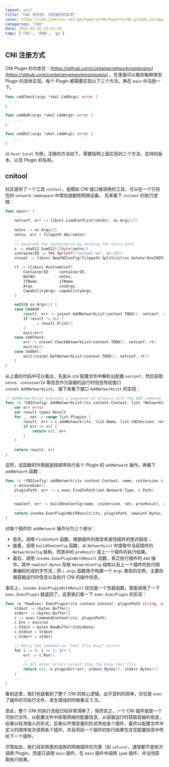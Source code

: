 ```yaml
---
layout: post
title: "CNI 系列四: CNI插件的实现"
cover: https://cdn.jsdelivr.net/gh/hyperter96/hyperter96.github.io/img/cni-part4.jpg
categories: "CNI"
date: 2023-05-26 23:52:19
tags: ['CNI', '网络', 'go']
---
```


## CNI 注册方式

CNI Plugin 的仓库在：[https://github.com/containernetworking/plugins](https://github.com/containernetworking/plugins) 。在里面可以看到每种类型 Plugin 的具体实现。每个 Plugin 都需要实现以下三个方法，再在 `main` 中注册一下。

```go
func cmdCheck(args *skel.CmdArgs) error {
    ...
}

func cmdAdd(args *skel.CmdArgs) error {
    ...
}

func cmdDel(args *skel.CmdArgs) error {
    ...
}
```

以 `host-local` 为例，注册的方法如下，需要指明上面实现的三个方法、支持的版本、以及 Plugin 的名称。

## cnitool

社区提供了一个工具 `cnitool`，是模拟 CNI 接口被调用的工具，可以在一个已存在的 `network namespace` 中增加或删除网络设备。 先来看下 `cnitool` 的执行逻辑：

```go
func main() {
	...
	netconf, err := libcni.LoadConfList(netdir, os.Args[2])
    ...
	netns := os.Args[3]
	netns, err = filepath.Abs(netns)
    ...
	// Generate the containerid by hashing the netns path
	s := sha512.Sum512([]byte(netns))
	containerID := fmt.Sprintf("cnitool-%x", s[:10])
	cninet := libcni.NewCNIConfig(filepath.SplitList(os.Getenv(EnvCNIPath)), nil)

	rt := &libcni.RuntimeConf{
		ContainerID:    containerID,
		NetNS:          netns,
		IfName:         ifName,
		Args:           cniArgs,
		CapabilityArgs: capabilityArgs,
	}

	switch os.Args[1] {
	case CmdAdd:
		result, err := cninet.AddNetworkList(context.TODO(), netconf, rt)
		if result != nil {
			_ = result.Print()
		}
		exit(err)
	case CmdCheck:
		err := cninet.CheckNetworkList(context.TODO(), netconf, rt)
		exit(err)
	case CmdDel:
		exit(cninet.DelNetworkList(context.TODO(), netconf, rt))
	}
}
```

从上面的代码中可以看出，先是从 cni 配置文件中解析出配置 `netconf`，然后获取 `netns、containerId` 等信息作为容器的运行时信息传给接口 `cninet.AddNetworkList`。 接下来看下接口 `AddNetworkList` 的实现：

```go
// AddNetworkList executes a sequence of plugins with the ADD command
func (c *CNIConfig) AddNetworkList(ctx context.Context, list *NetworkConfigList, rt *RuntimeConf) (types.Result, error) {
	var err error
	var result types.Result
	for _, net := range list.Plugins {
		result, err = c.addNetwork(ctx, list.Name, list.CNIVersion, net, result, rt)
		if err != nil {
			return nil, err
		}
	}
    ...
	return result, nil
}
```

显然，该函数的作用就是按顺序执行各个 Plugin 的 `addNetwork` 操作。再看下 `addNetwork` 函数：

```go
func (c *CNIConfig) addNetwork(ctx context.Context, name, cniVersion string, net *NetworkConfig, prevResult types.Result, rt *RuntimeConf) (types.Result, error) {
	c.ensureExec()
	pluginPath, err := c.exec.FindInPath(net.Network.Type, c.Path)
    ...

	newConf, err := buildOneConfig(name, cniVersion, net, prevResult, rt)
    ...
	return invoke.ExecPluginWithResult(ctx, pluginPath, newConf.Bytes, c.args("ADD", rt), c.exec)
}
```

对每个插件的 `addNetwork` 操作分为三个部分：

* 首先，调用 `FindInPath` 函数，根据插件的类型来查找插件的绝对路径；
* 接着，调用 `buildOneConfig` 函数，从 `NetworkList` 中提取中当前插件的 `NetworkConfig` 结构，而其中的 `preResult` 是上一个插件的执行结果。
* 最后，调用 `invoke.ExecPluginWithResult` 函数，真正执行插件的 `Add` 操作。其中 `newConf.Bytes` 存放 `NetworkConfig` 结构以及上一个插件的执行结果编码形成的字节流；而 `c.args` 函数用于构建一个 `Args` 类型的实例，主要存储容器运行时信息以及执行 CNI 的操作信息。

事实上，`invoke.ExecPluginWithResult` 仅仅是一个包装函数，里面调用了一下 `exec.ExecPlugin` 就返回了，这里我们看一下 `exec.ExecPlugin` 的实现：

```go
func (e *RawExec) ExecPlugin(ctx context.Context, pluginPath string, stdinData []byte, environ []string) ([]byte, error) {
	stdout := &bytes.Buffer{}
	stderr := &bytes.Buffer{}
	c := exec.CommandContext(ctx, pluginPath)
	c.Env = environ
	c.Stdin = bytes.NewBuffer(stdinData)
	c.Stdout = stdout
	c.Stderr = stderr

	// Retry the command on "text file busy" errors
	for i := 0; i <= 5; i++ {
		err := c.Run()
        ...
		// All other errors except than the busy text file
		return nil, e.pluginErr(err, stdout.Bytes(), stderr.Bytes())
	}
    ...
}
```

看到这里，我们也就看到了整个 CNI 的核心逻辑，出乎意料的简单，仅仅是 `exec` 了插件的可执行文件，发生错误的时候重试 5 次。

至此，整个 CNI 的执行流程已经非常清晰了，简而言之，一个 CNI 插件就是一个可执行文件，从配置文件中获取网络的配置信息，从容器运行时获取容器的信息，前者以标准输入的形式，后者以环境变量的形式传给各个插件，最终以配置文件中定义的顺序依次调用各个插件，并且将前一个插件的执行结果包含在配置信息中传给下一个插件。

尽管如此，我们目前熟悉的成熟的网络插件的方案（如 `calico`），通常都不是依次调用 Plugin，而是只调用 `main` 插件，在 `main` 插件中调用 `ipam` 插件，并当场获取执行结果。
